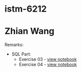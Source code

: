 # istm-6212
# Zhian Wang
Remarks:
* SQL Part:
  * Exercise 03 - [view notebook](Exercise/exercise-03.ipynb)
  * Exercise 04 - [view notebook](Exercise/exercise-04.ipynb)

